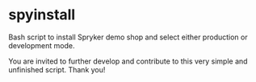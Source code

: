 # spyinstall
Bash script to install Spryker demo shop and select either production or development mode.


You are invited to further develop and contribute to this very simple and unfinished script. Thank you!
